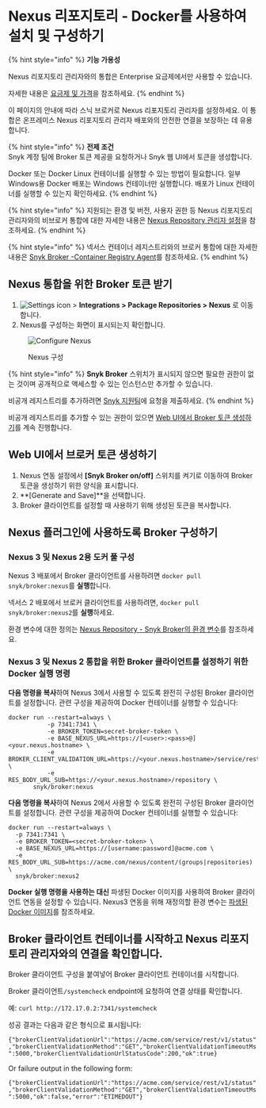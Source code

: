# Nexus 리포지토리 - Docker를 사용하여 설치 및 구성하기

{% hint style="info" %}
**기능 가용성**

Nexus 리포지토리 관리자와의 통합은 Enterprise 요금제에서만 사용할 수 있습니다.

자세한 내용은 [요금제 및 가격](https://snyk.io/plans)을 참조하세요.
{% endhint %}

이 페이지의 안내에 따라 스닉 브로커로 Nexus 리포지토리 관리자를 설정하세요. 이 통합은 온프레미스 Nexus 리포지토리 관리자 배포와의 안전한 연결을 보장하는 데 유용합니다.

{% hint style="info" %}
**전제 조건**\
Snyk 계정 팀에 Broker 토큰 제공을 요청하거나 Snyk 웹 UI에서 토큰을 생성합니다.

Docker 또는 Docker Linux 컨테이너를 실행할 수 있는 방법이 필요합니다. 일부 Windows용 Docker 배포는 Windows 컨테이너만 실행합니다. 배포가 Linux 컨테이너를 실행할 수 있는지 확인하세요.
{% endhint %}

{% hint style="info" %}
지원되는 환경 및 버전, 사용자 권한 등 Nexus 리포지토리 관리자와의 비브로커 통합에 대한 자세한 내용은 [Nexus Repository 관리자 설정](../../../../integrate-with-snyk/package-repository-integrations/nexus-repository-manager-connection-setup/)을 참조하세요.
{% endhint %}

{% hint style="info" %}
넥서스 컨테이너 레지스트리와의 브로커 통합에 대한 자세한 내용은 [Snyk Broker -Container Registry Agent](../../snyk-broker-container-registry-agent/)를 참조하세요.
{% endhint %}

## Nexus 통합을 위한 Broker 토큰 받기

1. &#x20;<img src="../../../../.gitbook/assets/cog_icon.png" alt="Settings icon" data-size="line"> > **Integrations > Package Repositories > Nexus** 로 이동합니다.
2. Nexus를 구성하는 화면이 표시되는지 확인합니다.

<figure><img src="../../../../.gitbook/assets/Screenshot 2022-07-15 at 15.15.11.png" alt="Configure Nexus"><figcaption><p>Nexus 구성</p></figcaption></figure>

{% hint style="info" %}
**Snyk Broker** 스위치가 표시되지 않으면 필요한 권한이 없는 것이며 공개적으로 액세스할 수 있는 인스턴스만 추가할 수 있습니다.

비공개 레지스트리를 추가하려면 [Snyk  지원팀](https://support.snyk.io/hc/en-us/requests/new)에 요청을 제출하세요.
{% endhint %}

비공개 레지스트리를 추가할 수 있는 권한이 있으면 [Web UI에서 Broker 토큰 생성하기](set-up-snyk-broker-with-nexus-repository-manager.md#generate-a-broker-token-from-the-web-ui)를 계속 진행합니다.

## Web UI에서 브로커 토큰 생성하기

1. Nexus 연동 설정에서 **\[Snyk Broker on/off]** 스위치를 켜기로 이동하여 Broker 토큰을 생성하기 위한 양식을 표시합니다.
2. **\[Generate and Save]**을 선택합니다.
3. Broker 클라이언트를 설정할 때 사용하기 위해 생성된 토큰을 복사합니다.

## Nexus 플러그인에 사용하도록 Broker 구성하기

### Nexus 3 및 Nexus 2용 도커 풀 구성

Nexus 3 배포에서 Broker 클라이언트를 사용하려면 `docker pull snyk/broker:nexus`를 **실행**합니다.

넥서스 2 배포에서 브로커 클라이언트를 사용하려면, `docker pull snyk/broker:nexus2`를 **실행**하세요.

환경 변수에 대한 정의는 [Nexus Repository - Snyk Broker의 환경 변수](nexus-repository-environment-variables-for-snyk-broker.md)를 참조하세요.

### Nexus 3 및 Nexus 2 통합을 위한 Broker 클라이언트를 설정하기 위한 Docker 실행 명령

**다음 명령을 복사**하여 Nexus 3에서 사용할 수 있도록 완전히 구성된 Broker 클라이언트를 설정합니다. 관련 구성을 제공하여 Docker 컨테이너를 실행할 수 있습니다:

```console
docker run --restart=always \
           -p 7341:7341 \
           -e BROKER_TOKEN=secret-broker-token \
           -e BASE_NEXUS_URL=https://[<user>:<pass>@]<your.nexus.hostname> \
           -e BROKER_CLIENT_VALIDATION_URL=https://<your.nexus.hostname>/service/rest/v1/status[/check] \
           -e RES_BODY_URL_SUB=https://<your.nexus.hostname>/repository \
       snyk/broker:nexus
```

**다음 명령을 복사**하여 Nexus 2에서 사용할 수 있도록 완전히 구성된 Broker 클라이언트를 설정합니다. 관련 구성을 제공하여 Docker 컨테이너를 실행할 수 있습니다:

```
docker run --restart=always \
  -p 7341:7341 \
  -e BROKER_TOKEN=<secret-broker-token> \
  -e BASE_NEXUS_URL=https://[username:password]@acme.com \
  -e RES_BODY_URL_SUB=https://acme.com/nexus/content/(groups|repositories) \ 
  snyk/broker:nexus2
```

**Docker 실행 명령을 사용하는 대신** 파생된 Docker 이미지를 사용하여 Broker 클라이언트 연동을 설정할 수 있습니다. Nexus3 연동을 위해 재정의할 환경 변수는 [파생된 Docker 이미지](../derived-docker-images-for-broker-client-integrations-and-container-registry-agent.md)를 참조하세요.

## Broker 클라이언트 컨테이너를 시작하고 Nexus 리포지토리 관리자와의 연결을 확인합니다.

Broker 클라이언트 구성을 붙여넣어 Broker 클라이언트 컨테이너를 시작합니다.

Broker 클라이언트`/systemcheck` endpoint에 요청하여 연결 상태를 확인합니다.

예: `curl http://172.17.0.2:7341/systemcheck`

성공 결과는 다음과 같은 형식으로 표시됩니다:

`{"brokerClientValidationUrl":"https://acme.com/service/rest/v1/status","brokerClientValidationMethod":"GET","brokerClientValidationTimeoutMs":5000,"brokerClientValidationUrlStatusCode":200,"ok":true}`

Or failure output in the following form:

`{"brokerClientValidationUrl":"https://acme.com/service/rest/v1/status","brokerClientValidationMethod":"GET","brokerClientValidationTimeoutMs":5000,"ok":false,"error":"ETIMEDOUT"}`
